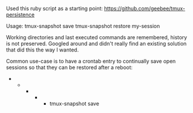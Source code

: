 Used this ruby script as a starting point:
https://github.com/geebee/tmux-persistence

Usage:
tmux-snapshot save
tmux-snapshot restore my-session

Working directories and last executed commands are remembered, history is not preserved. Googled around and didn't really find an existing solution that did this the way I wanted.

Common use-case is to have a crontab entry to continually save open sessions so that they can be restored after a reboot:

*   *   *   *   *   tmux-snapshot save

